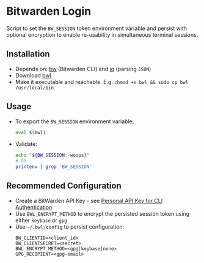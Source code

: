 # Bitwarden Login
Script to set the `BW_SESSION` token environment variable and persist with optional encryption to enable re-usability in simultaneous terminal sessions.
## Installation
- Depends on: [bw](https://github.com/bitwarden/cli) (Bitwarden CLI) and [jq](https://stedolan.github.io/jq/download/) (parsing `JSON`)
- Download [bwl](https://raw.githubusercontent.com/tdharris/bitwarden-login/master/bwl)
- Make it executable and reachable. E.g. `chmod +x bwl && sudo cp bwl /usr/local/bin`
## Usage
- To export the `BW_SESSION` environment variable:
    ```bash
    eval $(bwl)
    ```
- Validate:
    ```bash
    echo "${BW_SESSION:-woops}"
    # OR
    printenv | grep 'BW_SESSION'
    ```
## Recommended Configuration
- Create a BitWarden API Key - see [Personal API Key for CLI Authentication](https://bitwarden.com/help/article/personal-api-key/)
- Use `BWL_ENCRYPT_METHOD` to encrypt the persisted session token using either `keybase` or `gpg`
- Use `~/.bwl/config` to persist configuration:
  ```
  BW_CLIENTID=<client_id>
  BW_CLIENTSECRET=<secret>
  BWL_ENCRYPT_METHOD=<gpg|keybase|none>
  GPG_RECIPIENT=<gpg-email>
  ```